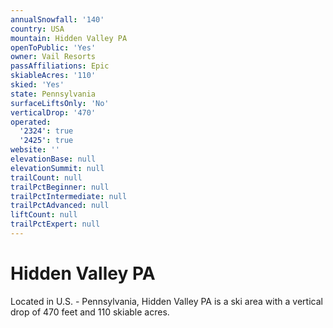 ```yaml
---
annualSnowfall: '140'
country: USA
mountain: Hidden Valley PA
openToPublic: 'Yes'
owner: Vail Resorts
passAffiliations: Epic
skiableAcres: '110'
skied: 'Yes'
state: Pennsylvania
surfaceLiftsOnly: 'No'
verticalDrop: '470'
operated:
  '2324': true
  '2425': true
website: ''
elevationBase: null
elevationSummit: null
trailCount: null
trailPctBeginner: null
trailPctIntermediate: null
trailPctAdvanced: null
liftCount: null
trailPctExpert: null
---
```



# Hidden Valley PA

Located in U.S. - Pennsylvania, Hidden Valley PA is a ski area with a vertical drop of 470 feet and 110 skiable acres.
